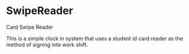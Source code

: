 # SwipeReader
Card Swipe Reader

This is a simple clock in system that uses a student id card reader as the method of signing into work shift.
